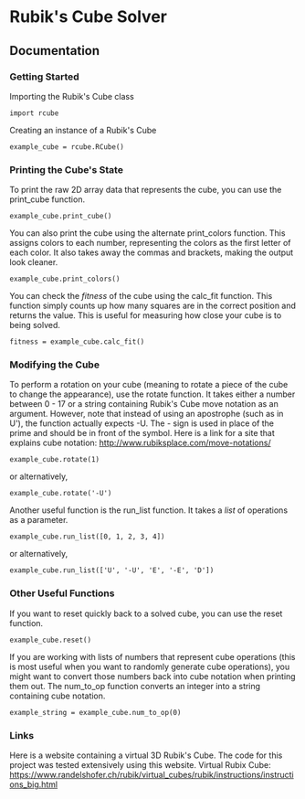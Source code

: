 # Rubik's Cube Solver



## Documentation

### Getting Started
Importing the Rubik's Cube class

`import rcube`

Creating an instance of a Rubik's Cube

`example_cube = rcube.RCube()`

### Printing the Cube's State

To print the raw 2D array data that represents the cube, you can use the print_cube function.

`example_cube.print_cube()`

You can also print the cube using the alternate print_colors function. This assigns colors to each number, representing the colors as the first letter of each color. It also takes away the commas and brackets, making the output look cleaner.

`example_cube.print_colors()`

You can check the *fitness* of the cube using the calc_fit function. This function simply counts up how many squares are in the correct position and returns the value. This is useful for measuring how close your cube is to being solved.

`fitness = example_cube.calc_fit()`

### Modifying the Cube

To perform a rotation on your cube (meaning to rotate a piece of the cube to change the appearance), use the rotate function. It takes either a number between 0 - 17 or a string containing Rubik's Cube move notation as an argument. However, note that instead of using an apostrophe (such as in U'), the function actually expects -U. The - sign is used in place of the prime and should be in front of the symbol. Here is a link for a site that explains cube notation: http://www.rubiksplace.com/move-notations/

`example_cube.rotate(1)`

or alternatively,

`example_cube.rotate('-U')`

Another useful function is the run_list function. It takes a *list* of operations as a parameter.

`example_cube.run_list([0, 1, 2, 3, 4])`

or alternatively,

`example_cube.run_list(['U', '-U', 'E', '-E', 'D'])`

### Other Useful Functions

If you want to reset quickly back to a solved cube, you can use the reset function.

`example_cube.reset()`

If you are working with lists of numbers that represent cube operations (this is most useful when you want to randomly generate cube operations), you might want to convert those numbers back into cube notation when printing them out. The num_to_op function converts an integer into a string containing cube notation.

`example_string = example_cube.num_to_op(0)`

### Links
Here is a website containing a virtual 3D Rubik's Cube. The code for this project was tested extensively using this website.
Virtual Rubix Cube: https://www.randelshofer.ch/rubik/virtual_cubes/rubik/instructions/instructions_big.html